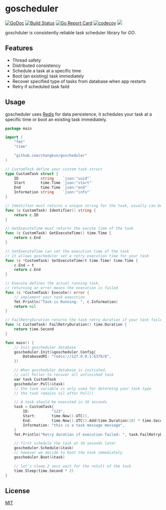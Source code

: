 # goscheduler

[![GoDoc](https://godoc.org/github.com/changkun/goscheduler?status.svg)](https://godoc.org/github.com/changkun/goscheduler) [![Build Status](https://travis-ci.org/changkun/goscheduler.svg?branch=master)](https://travis-ci.org/changkun/goscheduler) [![Go Report Card](https://goreportcard.com/badge/github.com/changkun/goscheduler)](https://goreportcard.com/report/github.com/changkun/goscheduler) [![codecov](https://codecov.io/gh/changkun/goscheduler/branch/master/graph/badge.svg)](https://codecov.io/gh/changkun/goscheduler) ![](https://img.shields.io/github/release/changkun/goscheduler/all.svg)

goschduler is consistently reliable task scheduler library for _GO_.

## Features

- Thread safety
- Distributed consistency
- Schedule a task at a specific time
- Boot (an existing) task immediately
- Recover specified type of tasks from database when app restarts
- Retry if scheduled task faild

## Usage

goscheduler uses [Redis](https://redis.io/) for data persistence, 
it schedules your task at a specific time or boot an existing task immediately.

```go
package main

import (
	"fmt"
	"time"

	"github.com/changkun/goscheduler"
)

// CustomTask define your custom task struct
type CustomTask struct {
	ID          string    `json:"uuid"`
	Start       time.Time `json:"start"`
	End         time.Time `json:"end"`
	Information string    `json:"info"`
}

// Identifier must returns a unique string for the task, usually can be an UUID
func (c CustomTask) Identifier() string {
	return c.ID
}

// GetExecuteTime must returns the excute time of the task
func (c CustomTask) GetExecuteTime() time.Time {
	return c.End
}

// SetExecuteTime can set the execution time of the task
// It allows goscheduler set a retry execution time for your task
func (c *CustomTask) SetExecuteTime(t time.Time) time.Time {
	c.End = t
	return c.End
}

// Execute defines the actual running task,
// returning an error means the execution is failed
func (c *CustomTask) Execute() error {
	// implement your task execution
	fmt.Println("Task is Running: ", c.Information)
	return nil
}

// FailRetryDuration returns the task retry duration if your task failed
func (c CustomTask) FailRetryDuration() time.Duration {
	return time.Second
}

func main() {
	// Init goscheduler database
	goscheduler.Init(&goscheduler.Config{
		DatabaseURI: "redis://127.0.0.1:6379/8",
	})

	// When goscheduler database is initiated,
	// call Poller to recover all unfinished task
	var task CustomTask
    goscheduler.Poll(&task)
    // the task variable is only used for determing your task type
    // the task remains nil after Poll()

	// A task should be executed in 10 seconds
	task = CustomTask{
		ID:          "123",
		Start:       time.Now().UTC(),
		End:         time.Now().UTC().Add(time.Duration(10) * time.Second),
		Information: "this is a task message message",
	}
	fmt.Println("Retry duration if execution failed: ", task.FailRetryDuration())

	// first schedule the task at 10 seconds later
	goscheduler.Schedule(&task)
	// however we decide to boot the task immediately
	goscheduler.Boot(&task)

	// let's sleep 2 secs wait for the retult of the task
	time.Sleep(time.Second * 2)
}
```

## License

[MIT](./LICENSE)